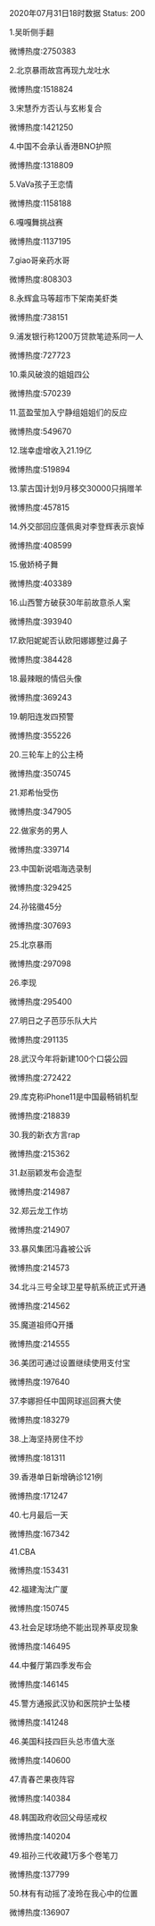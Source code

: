 2020年07月31日18时数据
Status: 200

1.吴昕侧手翻

微博热度:2750383

2.北京暴雨故宫再现九龙吐水

微博热度:1518824

3.宋慧乔方否认与玄彬复合

微博热度:1421250

4.中国不会承认香港BNO护照

微博热度:1318809

5.VaVa孩子王恋情

微博热度:1158188

6.嘎嘎舞挑战赛

微博热度:1137195

7.giao哥亲药水哥

微博热度:808303

8.永辉盒马等超市下架南美虾类

微博热度:738151

9.浦发银行称1200万贷款笔迹系同一人

微博热度:727723

10.乘风破浪的姐姐四公

微博热度:570239

11.蓝盈莹加入宁静组姐姐们的反应

微博热度:549670

12.瑞幸虚增收入21.19亿

微博热度:519894

13.蒙古国计划9月移交30000只捐赠羊

微博热度:457815

14.外交部回应蓬佩奥对李登辉表示哀悼

微博热度:408599

15.傲娇椅子舞

微博热度:403389

16.山西警方破获30年前故意杀人案

微博热度:393940

17.欧阳妮妮否认欧阳娜娜整过鼻子

微博热度:384428

18.最辣眼的情侣头像

微博热度:369243

19.朝阳连发四预警

微博热度:355226

20.三轮车上的公主椅

微博热度:350745

21.郑希怡受伤

微博热度:347905

22.做家务的男人

微博热度:339714

23.中国新说唱海选录制

微博热度:329425

24.孙铭徽45分

微博热度:307693

25.北京暴雨

微博热度:297098

26.李现

微博热度:295400

27.明日之子芭莎乐队大片

微博热度:291135

28.武汉今年将新建100个口袋公园

微博热度:272422

29.库克称iPhone11是中国最畅销机型

微博热度:218839

30.我的新衣方言rap

微博热度:215362

31.赵丽颖发布会造型

微博热度:214987

32.郑云龙工作坊

微博热度:214907

33.暴风集团冯鑫被公诉

微博热度:214573

34.北斗三号全球卫星导航系统正式开通

微博热度:214562

35.魔道祖师Q开播

微博热度:214555

36.美团可通过设置继续使用支付宝

微博热度:197640

37.李娜担任中国网球巡回赛大使

微博热度:183279

38.上海坚持房住不炒

微博热度:181311

39.香港单日新增确诊121例

微博热度:171247

40.七月最后一天

微博热度:167342

41.CBA

微博热度:153431

42.福建淘汰广厦

微博热度:150745

43.社会足球场绝不能出现养草皮现象

微博热度:146495

44.中餐厅第四季发布会

微博热度:146145

45.警方通报武汉协和医院护士坠楼

微博热度:141248

46.美国科技四巨头总市值大涨

微博热度:140600

47.青春芒果夜阵容

微博热度:140384

48.韩国政府收回父母惩戒权

微博热度:140204

49.祖孙三代收藏1万多个卷笔刀

微博热度:137799

50.林有有动摇了凌玲在我心中的位置

微博热度:136907

